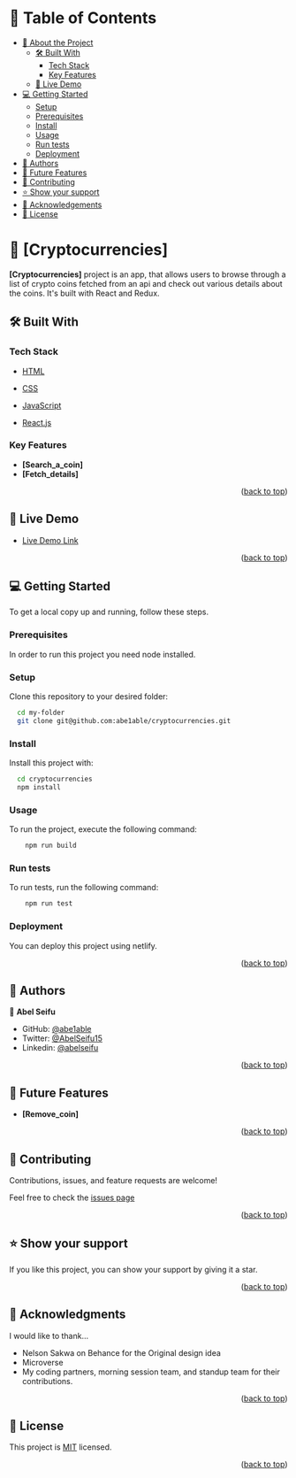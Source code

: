 # 📗 Table of Contents

- [📖 About the Project](#about-project)
  - [🛠 Built With](#built-with)
    - [Tech Stack](#tech-stack)
    - [Key Features](#key-features)
  - [🚀 Live Demo](#live-demo)
- [💻 Getting Started](#getting-started)
  - [Setup](#setup)
  - [Prerequisites](#prerequisites)
  - [Install](#install)
  - [Usage](#usage)
  - [Run tests](#run-tests)
  - [Deployment](#triangular_flag_on_post-deployment)
- [👥 Authors](#authors)
- [🔭 Future Features](#future-features)
- [🤝 Contributing](#contributing)
- [⭐️ Show your support](#support)
- [🙏 Acknowledgements](#acknowledgements)
- [📝 License](#license)



# 📖 [Cryptocurrencies] <a name="about-project"></a>



**[Cryptocurrencies]** project is an app, that allows users to browse through a list of crypto coins fetched from an api and check out various details about the coins. It's built with React and Redux.

## 🛠 Built With <a name="built-with"></a>

### Tech Stack <a name="tech-stack"></a>



  <ul>
    <li><a href="#">HTML</a></li>
  </ul>

  <ul>
    <li><a href="#">CSS</a></li>
  </ul>



  <ul>
    <li><a href="#">JavaScript</a></li>
  </ul>



  <ul>
    <li><a href="https://reactjs.org/">React.js</a></li>
  </ul>


### Key Features <a name="key-features"></a>


- **[Search_a_coin]**
- **[Fetch_details]**


<p align="right">(<a href="#readme-top">back to top</a>)</p>


## 🚀 Live Demo <a name="live-demo"></a>

- [Live Demo Link](https://yourdeployedapplicationlink.com)

<p align="right">(<a href="#readme-top">back to top</a>)</p>


## 💻 Getting Started <a name="getting-started"></a>

To get a local copy up and running, follow these steps.

### Prerequisites

In order to run this project you need node installed.


### Setup

Clone this repository to your desired folder:


```sh
  cd my-folder
  git clone git@github.com:abe1able/cryptocurrencies.git
```


### Install

Install this project with:


```sh
  cd cryptocurrencies
  npm install
```

### Usage

To run the project, execute the following command:

``` sh
    npm run build
```


### Run tests

To run tests, run the following command:


```sh
    npm run test
```


### Deployment

You can deploy this project using netlify.

<p align="right">(<a href="#readme-top">back to top</a>)</p>


## 👥 Authors <a name="authors"></a>


👤 **Abel Seifu**

- GitHub: [@abe1able](https://github.com/abe1able)
- Twitter: [@AbelSeifu15](https://twitter.com/AbelSeifu15)
- Linkedin: [@abelseifu](https://www.linkedin.com/in/abel-seifu-184543233/)

<p align="right">(<a href="#readme-top">back to top</a>)</p>


## 🔭 Future Features <a name="future-features"></a>


- **[Remove_coin]**

<p align="right">(<a href="#readme-top">back to top</a>)</p>


## 🤝 Contributing <a name="contributing"></a>

Contributions, issues, and feature requests are welcome!

Feel free to check the [issues page](https://github.com/Abe1able/Cryptocurrencies/issues)

<p align="right">(<a href="#readme-top">back to top</a>)</p>


## ⭐️ Show your support <a name="support"></a>


If you like this project, you can show your support by giving it a star.

<p align="right">(<a href="#readme-top">back to top</a>)</p>


## 🙏 Acknowledgments <a name="acknowledgements"></a>


I would like to thank...

- Nelson Sakwa on Behance for the Original design idea
- Microverse 
- My coding partners, morning session team, and standup team for their contributions.

<p align="right">(<a href="#readme-top">back to top</a>)</p>


## 📝 License <a name="license"></a>

This project is [MIT](./LICENSE) licensed.


<p align="right">(<a href="#readme-top">back to top</a>)</p>